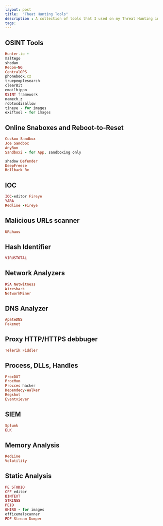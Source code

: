 ```yaml
---
layout: post
title:  "Theat Hunting Tools"
description : A collection of tools that I used on my Threat Hunting investigations .
tags: 
---
```



## OSINT Tools
```ruby
Hunter.io - 
maltego
shodan
Recon-NG
CentralOPS
phonebook.cz
truepeoplesearch
clearBit
emailhippo
OSINT framework
namech_z
robtosdisallow
tineye - for images
exiftool - for images
````
## Online Snaboxes and Reboot-to-Reset
```ruby
Cuckoo Sandbox
Joe Sandbox
AnyRun
Sandboxi - for App. sandboxing only
```

```ruby
shadow Defender
DeepFreeze
Rollback Rx
```
## IOC

```ruby
IOC-editor Fireye
YARA
Redline -Fireye
```
## Malicious URLs scanner

```ruby
URLhaus
```
## Hash Identifier

```ruby
VIRUSTOTAL
```

## Network Analyzers

```ruby
RSA Netwitness
Wireshark
NetworkMiner
```

## DNS Analyzer
```ruby
ApateDNS
Fakenet
```

## Proxy HTTP/HTTPS debbuger
```ruby
Telerik Fiddler
```

## Process, DLLs, Handles
```ruby
ProcDOT
ProcMon
Procces hacker
Dependecy-Walker
Regshot
Eventviever
```
## SIEM
```ruby
Splunk
ELK
```

## Memory Analysis
```ruby
RedLine
Volatility
```

## Static Analysis
```ruby
PE STUDIO 
CFF editor
BINTEXT
STRINGS
PEID
GHIRO - for images
officemalscanner
PDF Stream Dumper
```
